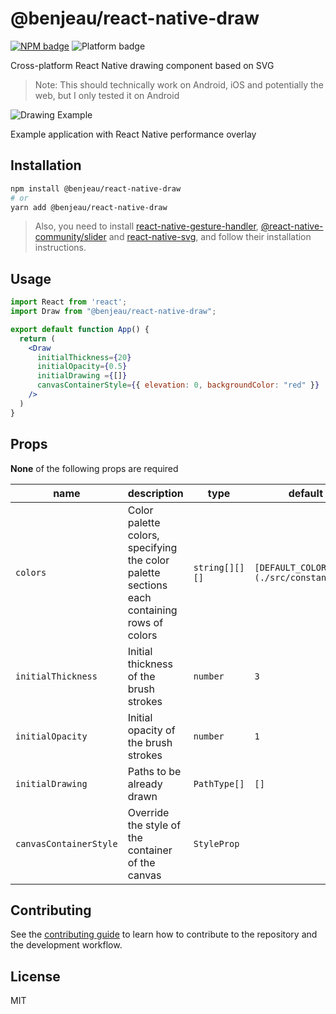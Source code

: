 # @benjeau/react-native-draw

[![NPM badge](https://img.shields.io/npm/v/@benjeau/react-native-draw)](https://www.npmjs.com/package/@benjeau/react-native-draw) ![Platform badge](https://img.shields.io/badge/platform-android%20%7C%20ios%20%7C%20web-blue)

Cross-platform React Native drawing component based on SVG

> Note: This should technically work on Android, iOS and potentially the web, but I only tested it on Android

![Drawing Example](assets/drawingExample.gif)

Example application with React Native performance overlay

## Installation

```sh
npm install @benjeau/react-native-draw
# or
yarn add @benjeau/react-native-draw
```

> Also, you need to install [react-native-gesture-handler](https://github.com/software-mansion/react-native-gesture-handler), [@react-native-community/slider](https://github.com/callstack/react-native-slider) and [react-native-svg](https://github.com/react-native-svg/react-native-svg), and follow their installation instructions.

## Usage

```jsx
import React from 'react';
import Draw from "@benjeau/react-native-draw";

export default function App() {
  return (
    <Draw
      initialThickness={20}
      initialOpacity={0.5}
      initialDrawing ={[]}
      canvasContainerStyle={{ elevation: 0, backgroundColor: "red" }}
    />
  )
}
```

## Props

**None** of the following props are required

| name | description  | type | default |
| --- | --- | --- | --- |
| `colors` | Color palette colors, specifying the color palette sections each containing rows of colors | `string[][][]` |  `[DEFAULT_COLORS](./src/constants.ts)` |
| `initialThickness` | Initial thickness of the brush strokes | `number` |  `3` |
| `initialOpacity` | Initial opacity of the brush strokes | `number` |  `1` |
| `initialDrawing` | Paths to be already drawn | `PathType[]` |  `[]` |
| `canvasContainerStyle` | Override the style of the container of the canvas | `StyleProp` | |

## Contributing

See the [contributing guide](CONTRIBUTING.md) to learn how to contribute to the repository and the development workflow.

## License

MIT
